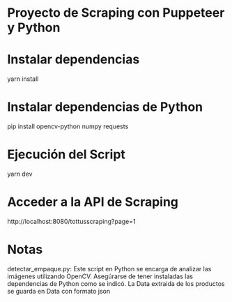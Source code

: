 # Proyecto de Scraping con Puppeteer y Python

# Instalar dependencias
yarn install

# Instalar dependencias de Python
pip install opencv-python numpy requests

# Ejecución del Script
yarn dev

# Acceder a la API de Scraping
http://localhost:8080/tottusscraping?page=1

# Notas 
detectar_empaque.py:
Este script en Python se encarga de analizar las imágenes utilizando OpenCV. Asegúrarse de tener instaladas las dependencias de Python como se indicó.
La Data extraida de los productos se guarda en Data con formato json